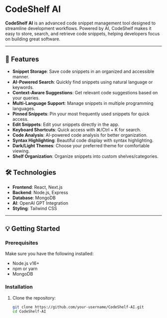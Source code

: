 # CodeShelf AI

**CodeShelf AI** is an advanced code snippet management tool designed to streamline development workflows. Powered by AI, CodeShelf makes it easy to store, search, and retrieve code snippets, helping developers focus on building great software.

---

## 🚀 Features

- **Snippet Storage**: Save code snippets in an organized and accessible manner.
- **AI-Powered Search**: Quickly find snippets using natural language or keywords.
- **Context-Aware Suggestions**: Get relevant code suggestions based on your queries.
- **Multi-Language Support**: Manage snippets in multiple programming languages.
- **Pinned Snippets**: Pin your most frequently used snippets for quick access.
- **Edit Snippets**: Edit your snippets directly in the app.
- **Keyboard Shortcuts**: Quick access with ⌘/Ctrl + K for search.
- **Code Analysis**: AI-powered code analysis for better organization.
- **Syntax Highlighting**: Beautiful code display with syntax highlighting.
- **Dark/Light Themes**: Choose your preferred theme for comfortable viewing.
- **Shelf Organization**: Organize snippets into custom shelves/categories.

## 🛠️ Technologies

- **Frontend**: React, Next.js
- **Backend**: Node.js, Express
- **Database**: MongoDB
- **AI**: OpenAI GPT Integration
- **Styling**: Tailwind CSS

---

## 💡 Getting Started

### Prerequisites

Make sure you have the following installed:

- Node.js v16+
- npm or yarn
- MongoDB

### Installation

1. Clone the repository:
   ```bash
   git clone https://github.com/your-username/CodeShelf-AI.git
   cd CodeShelf-AI
   ```

